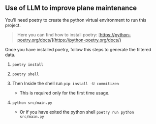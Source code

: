 ## Use of LLM to improve plane maintenance

You'll need poetry to create the python virtual environment to run this project.  
> Here you can find how to install poetry: [https://python-poetry.org/docs/](https://python-poetry.org/docs/)

Once you have installed poetry, follow this steps to generate the filtered data.

1. `poetry install` 

2. `poetry shell` 

3. Then Inside the shell run `pip install -U commitizen`
    * This is required only for the first time usage.
    
4. `python src/main.py`
    * Or if you have exited the python shell `poetry run python src/main.py`